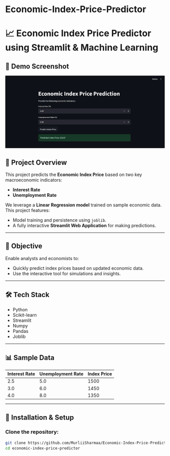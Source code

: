 # Economic-Index-Price-Predictor
# 📈 Economic Index Price Predictor using Streamlit & Machine Learning
## 🎥 Demo Screenshot

<p align="center">
  <img src="Screenshot 2025-07-17 203920.png" width="1200" title="hover text">
  
</p>

## 📌 Project Overview
This project predicts the **Economic Index Price** based on two key macroeconomic indicators:
- **Interest Rate**
- **Unemployment Rate**

We leverage a **Linear Regression model** trained on sample economic data. This project features:
- Model training and persistence using `joblib`.
- A fully interactive **Streamlit Web Application** for making predictions.

---

## 🎯 Objective
Enable analysts and economists to:
- Quickly predict index prices based on updated economic data.
- Use the interactive tool for simulations and insights.

---

## 🛠️ Tech Stack
- Python
- Scikit-learn
- Streamlit
- Numpy
- Pandas
- Joblib

---

## 📊 Sample Data

| Interest Rate | Unemployment Rate | Index Price |
|---------------|-------------------|-------------|
| 2.5           | 5.0               | 1500         |
| 3.0           | 6.0               | 1450         |
| 4.0           | 8.0               | 1350         |

---

## 🔎 Installation & Setup

### Clone the repository:
```bash
git clone https://github.com/MurliiSharmaa/Economic-Index-Price-Predictor.git
cd economic-index-price-predictor

